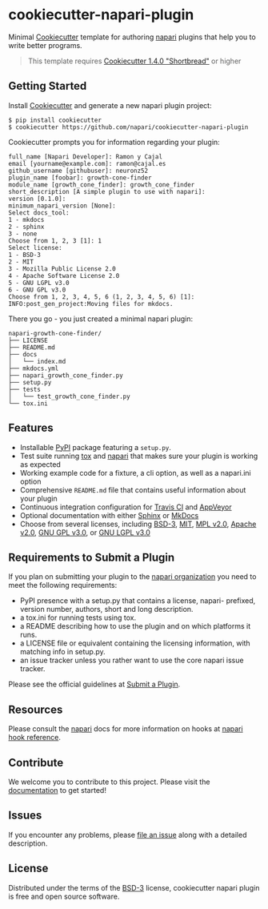 # cookiecutter-napari-plugin

Minimal [Cookiecutter] template for authoring [napari] plugins that help
you to write better programs.

> This template requires [Cookiecutter 1.4.0 "Shortbread"][Shortbread] or
> higher

## Getting Started

Install [Cookiecutter] and generate a new napari plugin project:

```no-highlight
$ pip install cookiecutter
$ cookiecutter https://github.com/napari/cookiecutter-napari-plugin
```

Cookiecutter prompts you for information regarding your plugin:

```no-highlight
full_name [Napari Developer]: Ramon y Cajal
email [yourname@example.com]: ramon@cajal.es
github_username [githubuser]: neuronz52
plugin_name [foobar]: growth-cone-finder
module_name [growth_cone_finder]: growth_cone_finder
short_description [A simple plugin to use with napari]:
version [0.1.0]:
minimum_napari_version [None]:
Select docs_tool:
1 - mkdocs
2 - sphinx
3 - none
Choose from 1, 2, 3 [1]: 1
Select license:
1 - BSD-3
2 - MIT
3 - Mozilla Public License 2.0
4 - Apache Software License 2.0
5 - GNU LGPL v3.0
6 - GNU GPL v3.0
Choose from 1, 2, 3, 4, 5, 6 (1, 2, 3, 4, 5, 6) [1]:
INFO:post_gen_project:Moving files for mkdocs.
```

There you go - you just created a minimal napari plugin:

```no-highlight
napari-growth-cone-finder/
├── LICENSE
├── README.md
├── docs
│   └── index.md
├── mkdocs.yml
├── napari_growth_cone_finder.py
├── setup.py
├── tests
│   └── test_growth_cone_finder.py
└── tox.ini
```

## Features

- Installable [PyPI] package featuring a `setup.py`.
- Test suite running [tox] and [napari] that makes sure your plugin is working
  as expected
- Working example code for a fixture, a cli option, as well as a napari.ini
  option
- Comprehensive `README.md` file that contains useful information about your
  plugin
- Continuous integration configuration for [Travis CI] and [AppVeyor]
- Optional documentation with either [Sphinx] or [MkDocs]
- Choose from several licenses, including [BSD-3], [MIT], [MPL v2.0], [Apache v2.0], [GNU GPL
  v3.0], or [GNU LGPL v3.0]

## Requirements to Submit a Plugin

If you plan on submitting your plugin to the [napari organization] you need
to meet the following requirements:

- PyPI presence with a setup.py that contains a license, napari-
  prefixed, version number, authors, short and long description.
- a tox.ini for running tests using tox.
- a README describing how to use the plugin and on which platforms
  it runs.
- a LICENSE file or equivalent containing the licensing information,
  with matching info in setup.py.
- an issue tracker unless you rather want to use the core napari
  issue tracker.

Please see the official guidelines at [Submit a Plugin].

## Resources

Please consult the [napari] docs for more information on hooks at
[napari hook reference].

## Contribute

We welcome you to contribute to this project. Please visit the [documentation]
to get started!

## Issues

If you encounter any problems, please [file an issue] along with a
detailed description.

## License

Distributed under the terms of the [BSD-3] license, cookiecutter napari
plugin is free and open source software.

  [napari organization]: https://github.com/napari/
  [gitter_badge]: https://badges.gitter.im/Join%20Chat.svg
  [gitter]: https://gitter.im/napari/cookiecutter-napari-plugin?utm_source=badge&utm_medium=badge&utm_campaign=pr-badge&utm_content=badge (Join Chat on Gitter.im)
  [travis_badge]: https://travis-ci.org/napari/cookiecutter-napari-plugin.svg?branch=master
  [travis]: https://travis-ci.org/napari/cookiecutter-napari-plugin (See Build Status on Travis CI)
  [docs_badge]: https://readthedocs.org/projects/cookiecutter-napari-plugin/badge/?version=latest
  [documentation]: https://cookiecutter-napari-plugin.readthedocs.io/en/latest/ (Documentation)
  [Cookiecutter]: https://github.com/audreyr/cookiecutter
  [napari]: https://github.com/napari/napari
  [PyPI]: https://pypi.org/project
  [tox]: https://tox.readthedocs.io/en/latest/
  [Submit a Plugin]: https://docs.napari.org/en/latest/contributing.html#submitting-plugins-to-napari
  [napari hook reference]: https://docs.napari.org/en/latest/writing_plugins.html#napari-hook-reference
  [file an issue]: https://github.com/napari/cookiecutter-napari-plugin/issues
  [Sphinx]: http://sphinx-doc.org/
  [MkDocs]: http://www.mkdocs.org/
  [MIT]: http://opensource.org/licenses/MIT
  [MPL v2.0]: https://www.mozilla.org/media/MPL/2.0/index.txt
  [BSD-3]: http://opensource.org/licenses/BSD-3-Clause
  [GNU GPL v3.0]: http://www.gnu.org/licenses/gpl-3.0.txt
  [GNU LGPL v3.0]: http://www.gnu.org/licenses/lgpl-3.0.txt
  [Apache v2.0]: http://www.apache.org/licenses/LICENSE-2.0
  [Travis CI]: https://travis-ci.com/
  [AppVeyor]: http://www.appveyor.com/
  [PyPA Code of Conduct]: https://www.pypa.io/en/latest/code-of-conduct/
  [Shortbread]: https://github.com/audreyr/cookiecutter/releases/tag/1.4.0
  [osi_certified]: https://opensource.org/trademarks/osi-certified/web/osi-certified-120x100.png
  [OSI]: https://opensource.org/

